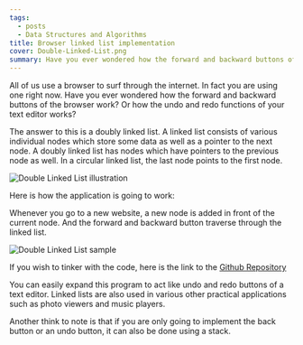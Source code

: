 ```yaml
---
tags:
  - posts
  - Data Structures and Algorithms
title: Browser linked list implementation
cover: Double-Linked-List.png
summary: Have you ever wondered how the forward and backward buttons of the browser work? Or how the undo and redo functions of your text editor works? 
---
```


All of us use a browser to surf through the internet.
In fact you are using one right now.
Have you ever wondered how the forward and backward buttons of the browser work?
Or how the undo and redo functions of your text editor works?

The answer to this is a doubly linked list.
A linked list consists of various individual nodes which store some data as well as a pointer to the next node.
A doubly linked list has nodes which have pointers to the previous node as well.
In a circular linked list, the last node points to the first node.

![Double Linked List illustration](/images/Double-Linked-List.png)

Here is how the application is going to work:

Whenever you go to a new website, a new node is added in front of the current node.
And the forward and backward button traverse through the linked list. 

![Double Linked List sample](/images/linked-list-sample.gif)

If you wish to tinker with the code, here is the link to the [Github Repository](https://github.com/satwik-kambham/Browser-linked-list-implementation)

You can easily expand this program to act like undo and redo buttons of a text editor.
Linked lists are also used in various other practical applications such as photo viewers and music players.

Another think to note is that if you are only going to implement the back button or an undo button, it can also be done using a stack.
